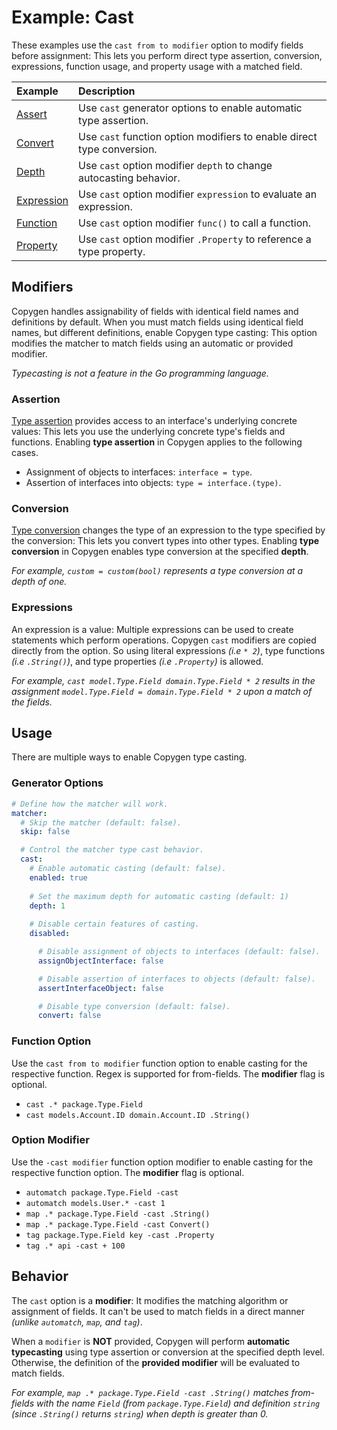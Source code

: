 # Example: Cast

These examples use the `cast from to modifier` option to modify fields before assignment: This lets you perform direct type assertion, conversion, expressions, function usage, and property usage with a matched field.

| Example                                 | Description                                                            |
| :-------------------------------------- | :--------------------------------------------------------------------- |
| [Assert](examples/cast/assert/)         | Use `cast` generator options to enable automatic type assertion.       |
| [Convert](examples/convert/)            | Use `cast` function option modifiers to enable direct type conversion. |
| [Depth](examples/cast/depth/)           | Use `cast` option modifier `depth` to change autocasting behavior.     |
| [Expression](examples/cast/expression/) | Use `cast` option modifier `expression` to evaluate an expression.     |
| [Function](examples/cast/function/)     | Use `cast` option modifier `func()` to call a function.                |
| [Property](examples/cast/property/)     | Use `cast` option modifier `.Property` to reference a type property.   |

## Modifiers

Copygen handles assignability of fields with identical field names and definitions by default. When you must match fields using identical field names, but different definitions, enable Copygen type casting: This option modifies the matcher to match fields using an automatic or provided modifier.

_Typecasting is not a feature in the Go programming language._

### Assertion

[Type assertion](https://go.dev/ref/spec#Type_assertions) provides access to an interface's underlying concrete values: This lets you use the underlying concrete type's fields and functions. Enabling **type assertion** in Copygen applies to the following cases.
- Assignment of objects to interfaces: `interface = type`.
- Assertion of interfaces into objects: `type = interface.(type)`.

### Conversion

[Type conversion](https://go.dev/ref/spec#Conversions) changes the type of an expression to the type specified by the conversion: This lets you convert types into other types. Enabling **type conversion** in Copygen enables type conversion at the specified **depth**.

_For example, `custom = custom(bool)` represents a type conversion at a depth of one._

### Expressions

An expression is a value: Multiple expressions can be used to create statements which perform operations. Copygen `cast` modifiers are copied directly from the option. So using literal expressions _(i.e `* 2`)_, type functions _(i.e `.String()`)_, and type properties _(i.e `.Property`)_ is allowed.

_For example, `cast model.Type.Field domain.Type.Field * 2` results in the assignment `model.Type.Field = domain.Type.Field * 2` upon a match of the fields._

## Usage

There are multiple ways to enable Copygen type casting.

### Generator Options

```yml
# Define how the matcher will work.
matcher:
  # Skip the matcher (default: false).
  skip: false

  # Control the matcher type cast behavior.
  cast:
    # Enable automatic casting (default: false).
    enabled: true
    
    # Set the maximum depth for automatic casting (default: 1)
    depth: 1  
    
    # Disable certain features of casting.
    disabled:

      # Disable assignment of objects to interfaces (default: false).
      assignObjectInterface: false

      # Disable assertion of interfaces to objects (default: false).
      assertInterfaceObject: false

      # Disable type conversion (default: false).
      convert: false
```

### Function Option

Use the `cast from to modifier` function option to enable casting for the respective function. Regex is supported for from-fields. The **modifier** flag is optional.
- `cast .* package.Type.Field`
- `cast models.Account.ID domain.Account.ID .String()`

### Option Modifier

Use the `-cast modifier` function option modifier to enable casting for the respective function option. The **modifier** flag is optional.
- `automatch package.Type.Field -cast`
- `automatch models.User.* -cast 1`
- `map .* package.Type.Field -cast .String()`
- `map .* package.Type.Field -cast Convert()`
- `tag package.Type.Field key -cast .Property`
- `tag .* api -cast + 100`

## Behavior

The `cast` option is a **modifier**: It modifies the matching algorithm or assignment of fields. It can't be used to match fields in a direct manner _(unlike `automatch`, `map`, and `tag`)_.

When a `modifier` is **NOT** provided, Copygen will perform **automatic typecasting** using type assertion or conversion at the specified depth level. Otherwise, the definition of the **provided modifier** will be evaluated to match fields. 

_For example, `map .* package.Type.Field -cast .String()` matches from-fields with the name `Field` (from `package.Type.Field`) and definition `string` (since `.String()` returns `string`) when depth is greater than 0._